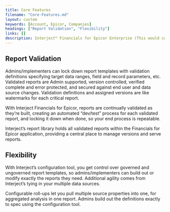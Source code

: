 ```yaml
---
title: Core Features
filename: "Core-Features.md"
layout: custom
keywords: [Account, Epicor, Companies]
headings: ["Report Validation", "Flexibility"]
links: []
description: Interject™ Financials for Epicor Enterprise (This would cover topics that are specific to integration with Epicor Enterprise, and would potentially be different for each ERP) 
---
```


## Report Validation 
Admins/implementers can lock down report templates with validation definitions specifying target data ranges, field and record parameters, etc. Validated reports are Admin supported, version controlled, verified complete and error protected, and secured against end user and data source changes. Validation definitions and assigned versions are like watermarks for each critical report.

With Interject Financials for Epicor, reports are continually validated as they’re built, creating an automated “dev/test” process for each validated report, and locking it down when done, so your end process is repeatable.

Interject’s report library holds all validated reports within the Financials for Epicor application, providing a central place to manage versions and serve reports.

## Flexibility 
With Interject’s configuration tool, you get control over governed and ungoverned report templates, so admins/implementers can build out or modify exactly the reports they need. Additional agility comes from Interject’s tying in your multiple data sources.

Configurable roll-ups let you pull multiple source properties into one, for aggregated analysis in one report. Admins build out the definitions exactly to spec using the configuration tool.